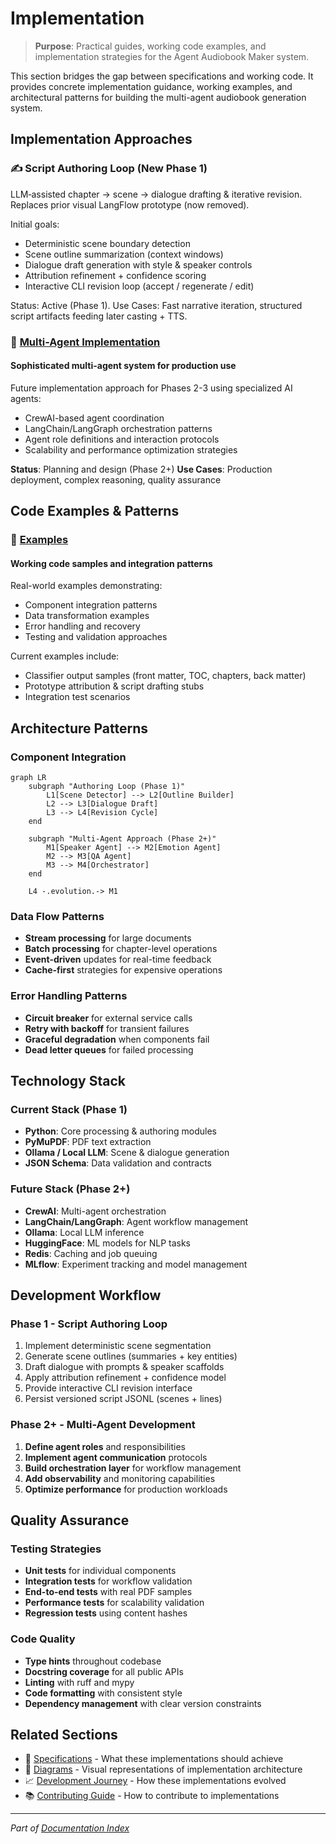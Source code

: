 # Implementation

> **Purpose**: Practical guides, working code examples, and implementation strategies for the Agent Audiobook Maker system.

This section bridges the gap between specifications and working code. It provides concrete implementation guidance, working examples, and architectural patterns for building the multi-agent audiobook generation system.

## Implementation Approaches

### ✍️ Script Authoring Loop (New Phase 1)

LLM‑assisted chapter → scene → dialogue drafting & iterative revision. Replaces prior visual LangFlow prototype (now removed).

Initial goals:

- Deterministic scene boundary detection
- Scene outline summarization (context windows)
- Dialogue draft generation with style & speaker controls
- Attribution refinement + confidence scoring
- Interactive CLI revision loop (accept / regenerate / edit)

Status: Active (Phase 1). Use Cases: Fast narrative iteration, structured script artifacts feeding later casting + TTS.

### 🤖 [Multi-Agent Implementation](multi-agent/README.md)

#### Sophisticated multi-agent system for production use

Future implementation approach for Phases 2-3 using specialized AI agents:

- CrewAI-based agent coordination
- LangChain/LangGraph orchestration patterns
- Agent role definitions and interaction protocols
- Scalability and performance optimization strategies

**Status**: Planning and design (Phase 2+) **Use Cases**: Production deployment, complex reasoning, quality assurance

## Code Examples & Patterns

### 📁 [Examples](examples/)

#### Working code samples and integration patterns

Real-world examples demonstrating:

- Component integration patterns
- Data transformation examples
- Error handling and recovery
- Testing and validation approaches

Current examples include:

- Classifier output samples (front matter, TOC, chapters, back matter)
- Prototype attribution & script drafting stubs
- Integration test scenarios

## Architecture Patterns

### Component Integration

```mermaid
graph LR
    subgraph "Authoring Loop (Phase 1)"
        L1[Scene Detector] --> L2[Outline Builder]
        L2 --> L3[Dialogue Draft]
        L3 --> L4[Revision Cycle]
    end

    subgraph "Multi-Agent Approach (Phase 2+)"
        M1[Speaker Agent] --> M2[Emotion Agent]
        M2 --> M3[QA Agent]
        M3 --> M4[Orchestrator]
    end

    L4 -.evolution.-> M1
```

### Data Flow Patterns

- **Stream processing** for large documents
- **Batch processing** for chapter-level operations
- **Event-driven** updates for real-time feedback
- **Cache-first** strategies for expensive operations

### Error Handling Patterns

- **Circuit breaker** for external service calls
- **Retry with backoff** for transient failures
- **Graceful degradation** when components fail
- **Dead letter queues** for failed processing

## Technology Stack

### Current Stack (Phase 1)

- **Python**: Core processing & authoring modules
- **PyMuPDF**: PDF text extraction
- **Ollama / Local LLM**: Scene & dialogue generation
- **JSON Schema**: Data validation and contracts

### Future Stack (Phase 2+)  

- **CrewAI**: Multi-agent orchestration
- **LangChain/LangGraph**: Agent workflow management
- **Ollama**: Local LLM inference
- **HuggingFace**: ML models for NLP tasks
- **Redis**: Caching and job queuing
- **MLflow**: Experiment tracking and model management

## Development Workflow

### Phase 1 - Script Authoring Loop

1. Implement deterministic scene segmentation
2. Generate scene outlines (summaries + key entities)
3. Draft dialogue with prompts & speaker scaffolds
4. Apply attribution refinement + confidence model
5. Provide interactive CLI revision interface
6. Persist versioned script JSONL (scenes + lines)

### Phase 2+ - Multi-Agent Development

1. **Define agent roles** and responsibilities
2. **Implement agent communication** protocols
3. **Build orchestration layer** for workflow management
4. **Add observability** and monitoring capabilities
5. **Optimize performance** for production workloads

## Quality Assurance

### Testing Strategies

- **Unit tests** for individual components
- **Integration tests** for workflow validation
- **End-to-end tests** with real PDF samples
- **Performance tests** for scalability validation
- **Regression tests** using content hashes

### Code Quality

- **Type hints** throughout codebase
- **Docstring coverage** for all public APIs
- **Linting** with ruff and mypy
- **Code formatting** with consistent style
- **Dependency management** with clear version constraints

## Related Sections

- 📝 [Specifications](../02-specifications/README.md) - What these implementations should achieve
- 🎨 [Diagrams](../04-diagrams/README.md) - Visual representations of implementation architecture
- 📈 [Development Journey](../05-development/README.md) - How these implementations evolved
- 📚 [Contributing Guide](../05-development/guides/CONTRIBUTING.md) - How to contribute to implementations

---

*Part of [Documentation Index](../README.md)*
